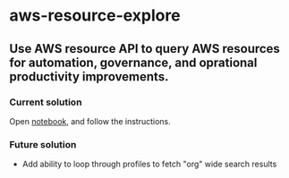 # aws-resource-explore
## Use AWS resource API to query AWS resources for automation, governance, and oprational productivity improvements.

### Current solution
Open [notebook](/search-resources.ipynb), and follow the instructions.

### Future solution
* Add ability to loop through profiles to fetch "org" wide search results